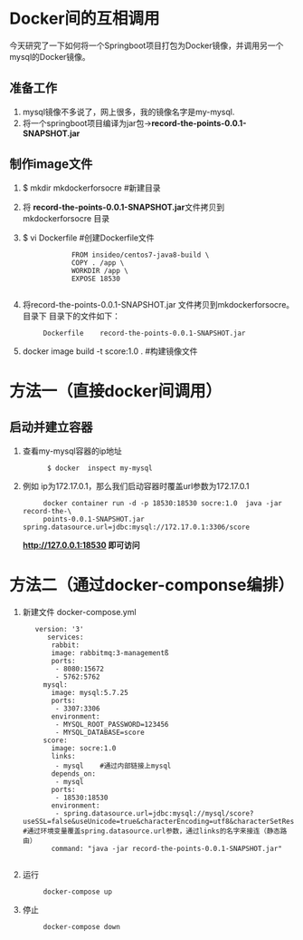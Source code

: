 # Docker间的互相调用

今天研究了一下如何将一个Springboot项目打包为Docker镜像，并调用另一个mysql的Docker镜像。



## 准备工作
1.	mysql镜像不多说了，网上很多，我的镜像名字是my-mysql.
2. 将一个springboot项目编译为jar包->**record-the-points-0.0.1-SNAPSHOT.jar**

## 制作image文件
1.  $	mkdir mkdockerforsocre  #新建目录
2. 将 **record-the-points-0.0.1-SNAPSHOT.jar**文件拷贝到 mkdockerforsocre 目录
2.  $	vi Dockerfile       #创建Dockerfile文件

	```		
				FROM insideo/centos7-java8-build \
				COPY . /app \
				WORKDIR /app \
				EXPOSE 18530 
			
3. 将record-the-points-0.0.1-SNAPSHOT.jar 文件拷贝到mkdockerforsocre。目录下
目录下的文件如下：

			Dockerfile    record-the-points-0.0.1-SNAPSHOT.jar


4. docker image build -t score:1.0 .   #构建镜像文件



# 方法一（直接docker间调用）

##  启动并建立容器

1. 查看my-mysql容器的ip地址

			 $ docker  inspect my-mysql

2. 例如 ip为172.17.0.1，那么我们启动容器时覆盖url参数为172.17.0.1

			docker container run -d -p 18530:18530 socre:1.0  java -jar record-the-\
			points-0.0.1-SNAPSHOT.jar  spring.datasource.url=jdbc:mysql://172.17.0.1:3306/score

	**http://127.0.0.1:18530  即可访问**


# 方法二（通过docker-componse编排）
1. 新建文件 docker-compose.yml

	```
	   version: '3'
		  services:
	       rabbit:
	       image: rabbitmq:3-managementß
	       ports:
	        - 8080:15672
	        - 5762:5762
	     mysql:
	       image: mysql:5.7.25
	       ports:
	        - 3307:3306
	       environment:
	        - MYSQL_ROOT_PASSWORD=123456
	        - MYSQL_DATABASE=score
	     score:
	       image: socre:1.0
	       links:
	        - mysql    #通过内部链接上mysql
	       depends_on:
	        - mysql
	       ports:
	        - 18530:18530
	       environment:
	        - spring.datasource.url=jdbc:mysql://mysql/score?useSSL=false&useUnicode=true&characterEncoding=utf8&characterSetResults=utf8&autoReconnect=true&failOverReadOnly=false   #通过环境变量覆盖spring.datasource.url参数，通过links的名字来接连（静态路由）
	       command: "java -jar record-the-points-0.0.1-SNAPSHOT.jar"
	

2. 运行

		 	docker-compose up

3. 停止

			docker-compose down

